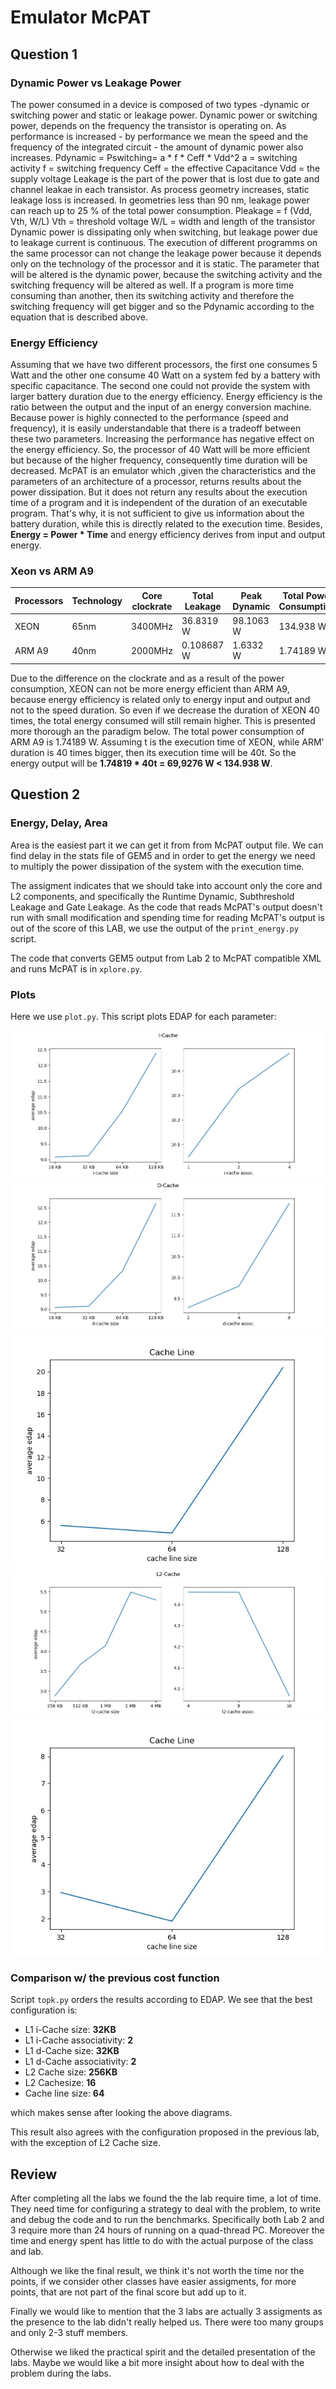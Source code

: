 # Emulator McPAT

## Question 1

### Dynamic Power vs Leakage Power
The power consumed in a device is composed of two types -dynamic or switching power and static or leakage power. 
Dynamic power or switching power, depends on the frequency the transistor is operating on. As performance is increased - by performance we mean the speed and the frequency of the integrated circuit - the amount of dynamic power also increases.
Pdynamic = Pswitching= a * f * Ceff * Vdd^2
a = switching activity
f = switching frequency
Ceff = the effective Capacitance
Vdd = the supply voltage
Leakage is the part of the power that is lost due to gate and channel leakae in each transistor. As  process geometry increases, static leakage loss is increased. In geometries less than 90 nm, leakage power can reach up to 25 % of the total power consumption.
Pleakage = f (Vdd, Vth, W/L)
Vth = threshold voltage
W/L = width and length of the transistor
Dynamic power is dissipating only when switching, but leakage power due to leakage current is continuous.
The execution of different programms on the same processor can not change the leakage power because it depends only on the technology of the processor and it is static. The parameter that will be altered is the dynamic power, because the switching activity and the switching frequency will be altered as well. If a program is more time consuming than another,
then its switching activity and therefore the switching frequency will get bigger and so the Pdynamic according to the equation that is described above.
### Energy Efficiency
Assuming that we have two different processors, the first one consumes 5 Watt and the other one consume 40 Watt on a system fed by a battery with specific capacitance. The second one could not provide the system with larger battery duration due to the energy efficiency.
Energy efficiency is the ratio between the output and the input of an energy conversion machine. Because power is highly connected to the performance (speed and frequency), it is easily understandable that there is a tradeoff between these two parameters. Increasing the performance has negative effect on the energy efficiency. So, the processor of 40 Watt will be more efficient but because of the higher frequency, consequently time duration will be decreased. McPAT is an emulator which ,given the characteristics and the parameters of an architecture of a processor, returns results about the power dissipation. But it does not return any results about the execution time of a program and it is independent of the duration of an executable program. That's why, it is not sufficient to give us information about the battery duration, while this is directly related to the execution time. Besides,  **Energy = Power * Time** and energy efficiency derives from input and output energy.

### Xeon vs ARM A9

|Processors | Technology | Core clockrate |Total Leakage | Peak Dynamic | Total Power Consumption |
|-----------|------------|----------------|--------------|--------------|-------------------------|
|XEON       | 65nm       | 3400MHz        | 36.8319 W    | 98.1063 W    | 134.938 W               |
|ARM A9     | 40nm       | 2000MHz        | 0.108687 W   | 1.6332 W     | 1.74189 W               |
Due to the difference on the clockrate and as a result of the power consumption, XEON can not be more energy efficient than ARM A9, because energy efficiency is related only to energy input and output and not to the speed duration. So even if we decrease the duration of XEON 40 times, the total energy consumed will still remain higher. This is presented more thorough an the paradigm below.
The total power consumption of ARM A9 is 1.74189 W. Assuming t is the execution time of XEON, while ARM' duration is 40 times bigger, then its execution time will be 40t. So the energy output will be **1.74819 * 40t = 69,9276 W < 134.938 W**.

## Question 2

### Energy, Delay, Area
Area is the easiest part it we can get it from from McPAT output file. We can find delay in the stats file of GEM5 and in order to get the energy we need to multiply the power dissipation of the system with the execution time.

The assigment indicates that we should take into account only the core and L2 components, and specifically the Runtime Dynamic, Subthreshold Leakage and Gate Leakage. As the code that reads McPAT's output doesn't run with small modification and spending time for reading McPAT's output is out of the score of this LAB, we use the output of the `print_energy.py` script.

The code that converts GEM5 output from Lab 2 to McPAT compatible XML and runs McPAT is in `xplore.py`.

### Plots
Here we use `plot.py`. This script plots EDAP for each parameter:
<p align="center">
<img src=img/i-cache.jpg>
<img src=img/d-cache.jpg>
<img src=img/l1-cache-line.jpg>
<img src=img/l2-cache.jpg>
<img src=img/l2-cache-line.jpg>
</p>

### Comparison w/ the previous cost function
Script `topk.py` orders the results according to EDAP. We see that the best configuration is:

- L1 i-Cache size: **32KB**
- L1 i-Cache associativity: **2**
- L1 d-Cache size: **32KB**
- L1 d-Cache associativity: **2**
- L2 Cache size: **256KB**
- L2 Cachesize: **16**
- Cache line size: **64**

which makes sense after looking the above diagrams.

This result also agrees with the configuration proposed in the previous lab, with the exception of L2 Cache size.

## Review
After completing all the labs we found the the lab require time, a lot of time. They need time for configuring a strategy to deal with the problem, to write and debug the code and to run the benchmarks. Specifically both Lab 2 and 3 require more than 24 hours of running on a quad-thread PC. Moreover the time and energy spent has little to do with the actual purpose of the class and lab.

Although we like the final result, we think it's not worth the time nor the points, if we consider other classes have easier assigments, for more points, that are not part of the final score but add up to it.

Finally we would like to mention that the 3 labs are actually 3 assigments as the presence to the lab didn't really helped us. There were too many groups and only 2-3 stuff members.

Otherwise we liked the practical spirit and the detailed presentation of the labs. Maybe we would like a bit more insight about how to deal with the problem during the labs.